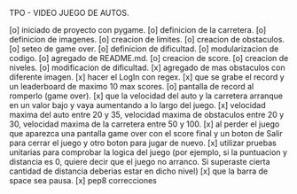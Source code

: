 TPO - VIDEO JUEGO DE AUTOS.

[o] iniciado de proyecto con pygame.
[o] definicion de la carretera.
[o] definicion de imagenes.
[o] creacion de limites.
[o] creacion de obstaculos.
[o] seteo de game over.
[o] definicion de dificultad.
[o] modularizacion de codigo.
[o] agregado de README.md.
[o] creacion de score.
[o] creacion de niveles.
[o] modificacion de dificultad.
[x] agregado de mas obstaculos con diferente imagen.
[x] hacer el LogIn con regex.
[x] que se grabe el record y un leaderboard de maximo 10 max scores.
[o] pantalla de record al romperlo (game over).
[x] que la velocidad del auto y la carretera arranque en un valor bajo y vaya aumentando a lo  largo del juego.
[x] velocidad maxima del auto entre 20 y 35, velocidad maxima de obstaculos entre 20 y 30, velocidad maxima de la carretera entre 50 y 100. 
[x] al perder el juego que aparezca una pantalla game over con el score final y un boton de Salir para cerrar el juego y otro boton para jugar de nuevo.
[x] utilizar pruebas unitarias para comprobar la logica del juego (por ejemplo, si la puntuacion y distancia es 0, quiere decir que el juego no arranco. Si superaste cierta cantidad de distancia deberias estar en dicho nivel)
[x] que la barra de space sea pausa.
[x] pep8 correcciones